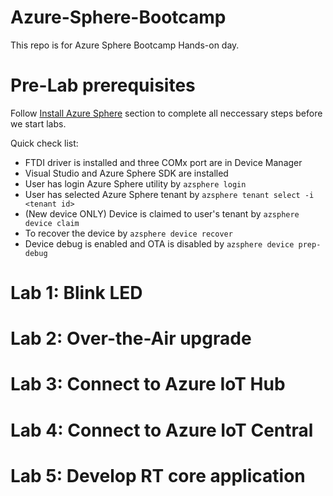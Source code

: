 # Azure-Sphere-Bootcamp

This repo is for Azure Sphere Bootcamp Hands-on day. 

# Pre-Lab prerequisites

Follow [Install Azure Sphere](https://docs.microsoft.com/en-us/azure-sphere/install/overview) section to complete all neccessary steps before we start labs. 

Quick check list:
- FTDI driver is installed and three COMx port are in Device Manager 
- Visual Studio and Azure Sphere SDK are installed 
- User has login Azure Sphere utility by `azsphere login`
- User has selected Azure Sphere tenant by `azsphere tenant select -i <tenant id>`
- (New device ONLY) Device is claimed to user's tenant by `azsphere device claim`
- To recover the device by `azsphere device recover`
- Device debug is enabled and OTA is disabled by `azsphere device prep-debug`


# Lab 1: Blink LED

# Lab 2: Over-the-Air upgrade 

# Lab 3: Connect to Azure IoT Hub

# Lab 4: Connect to Azure IoT Central 

# Lab 5: Develop RT core application
